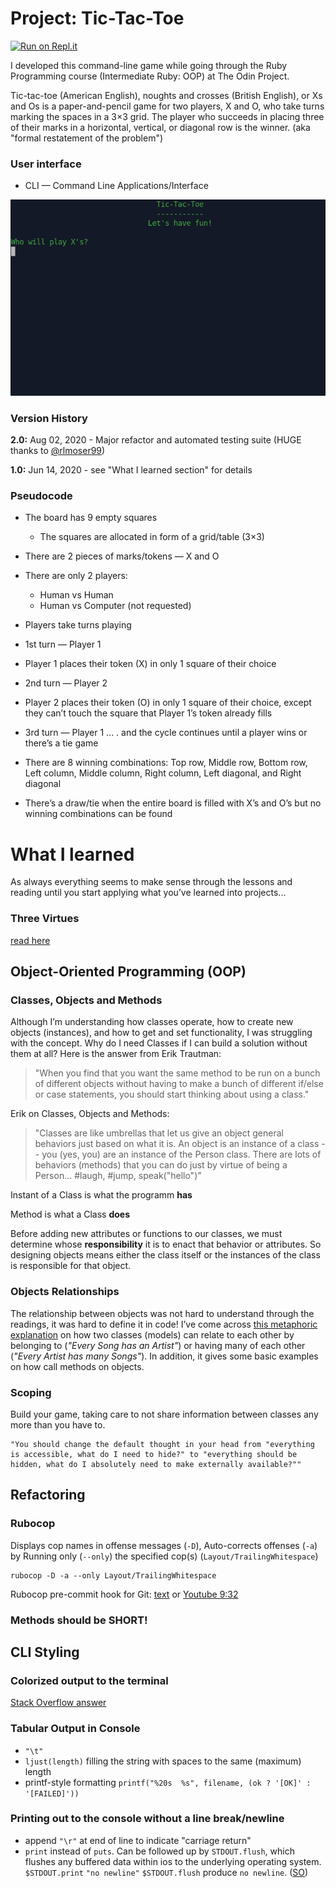 # Project: Tic-Tac-Toe

[![Run on Repl.it](https://repl.it/badge/github/Pandenok/tic_tac_toe)](http://tic_tac_toe.pandenok.repl.run/)

I developed this command-line game while going through the Ruby Programming course (Intermediate Ruby: OOP) at The Odin Project.

Tic-tac-toe (American English), noughts and crosses (British English), or Xs and Os is a paper-and-pencil game for two players, X and O, who take turns marking the spaces in a 3×3 grid. The player who succeeds in placing three of their marks in a horizontal, vertical, or diagonal row is the winner. (aka "formal restatement of the problem")

### User interface

- CLI — Command Line Applications/Interface

![Tic-Tac_Toe in action](img/tic-tac-toe.gif)

### Version History

**2.0:** Aug 02, 2020 - Major refactor and automated testing suite (HUGE thanks to [@rlmoser99](https://github.com/rlmoser99))

**1.0:** Jun 14, 2020 - see "What I learned section" for details

### Pseudocode

- The board has 9 empty squares
    -  The squares are allocated in form of a grid/table (3×3)
- There are 2 pieces of marks/tokens — X and O
- There are only 2 players: 
    - Human vs Human
    - Human vs Computer (not requested)

- Players take turns playing
- 1st turn — Player 1
- Player 1 places their token (X) in only 1 square of their choice
- 2nd turn — Player 2
- Player 2 places their token (O) in only 1 square of their choice, except they can’t touch the square that Player 1’s token already fills
- 3rd turn — Player 1 ... . and the cycle continues until a player wins or there’s a tie game
- There are 8 winning combinations: Top row, Middle row, Bottom row, Left column, Middle column, Right column, Left diagonal, and Right diagonal
- There’s a draw/tie when the entire board is filled with X’s and O’s but no winning combinations can be found

# What I learned

As always everything seems to make sense through the lessons and reading until you start applying what you’ve learned into projects... 

### Three Virtues

[read here](http://threevirtues.com/)

## Object-Oriented Programming (OOP)

### Classes, Objects and Methods

Although I’m understanding how classes operate, how to create new objects (instances), and how to get and set functionality, I was struggling with the concept. Why do I need Classes if I can build a solution without them at all? Here is the answer from Erik Trautman: 

> "When you find that you want the same method to be run on a bunch of different objects without having to make a bunch of different if/else or case statements, you should start thinking about using a class."

Erik on Classes, Objects and Methods:

>"Classes are like umbrellas that let us give an object general behaviors just based on what it is. An object is an instance of a class -- you (yes, you) are an instance of the Person class. There are lots of behaviors (methods) that you can do just by virtue of being a Person... #laugh, #jump, speak("hello")"

Instant of a Class is what the programm **has**

Method is what a Class **does**

Before adding new attributes or functions to our classes, we must determine whose **responsibility** it is to enact that behavior or attributes. So designing objects means either the class itself or the instances of the class is responsible for that object.

### Objects Relationships

The relationship between objects was not hard to understand through the readings, it was hard to define it in code! I’ve come across [this metaphoric explanation](https://medium.com/@christine_tran/oop-pt-3-object-relationships-46e940e4ce95) on how two classes (models) can relate to each other by belonging to (*"Every Song has an Artist"*) or having many of each other (*"Every Artist has many Songs"*). In addition, it gives some basic examples on how call methods on objects.

### Scoping

Build your game, taking care to not share information between classes any more than you have to.
```text
"You should change the default thought in your head from "everything is accessible, what do I need to hide?" to "everything should be hidden, what do I absolutely need to make externally available?""
```
## Refactoring

### Rubocop

Displays cop names in offense messages (`-D`), Auto-corrects offenses (`-a`) by Running only (`--only`) the specified cop(s) (`Layout/TrailingWhitespace`)
```
rubocop -D -a --only Layout/TrailingWhitespace
```
Rubocop pre-commit hook for Git: [text](https://devsimple.ru/posts/rubocop/) or [Youtube 9:32](https://www.youtube.com/watch?v=wtPkDjkMqz4)
### Methods should be SHORT!

## CLI Styling

### Colorized output to the terminal

[Stack Overflow answer](https://stackoverflow.com/questions/1489183/colorized-ruby-output-to-the-terminal)

### Tabular Output in Console

- `"\t"`
- `ljust(length)` filling the string with spaces to the same (maximum) length
- printf-style formatting 
`printf("%20s  %s", filename, (ok ? '[OK]' : '[FAILED]'))` 

### Printing out to the console without a line break/newline

- append `"\r"` at end of line to indicate "carriage return"
- `print` instead of `puts`. Can be followed up by `STDOUT.flush`, which flushes any buffered data within ios to the underlying operating system. `$STDOUT.print` `"no newline"` `$STDOUT.flush` produce `no newline`. ([SO](https://stackoverflow.com/questions/5080644/how-can-i-use-puts-to-the-console-without-a-line-break-in-ruby-on-rails/5080779#5080779))

